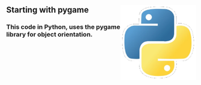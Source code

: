 # <img src="https://github.com/rodrigonuness/language_pictures/blob/master/Python.png" align="right" width="200">
## Starting with pygame
### This code in Python, uses the pygame library for object orientation.
### 
####




